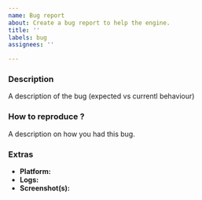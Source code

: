 ```yaml
---
name: Bug report
about: Create a bug report to help the engine.
title: ''
labels: bug
assignees: ''

---
```


### Description
A description of the bug (expected vs currentl behaviour)

### How to reproduce ?
A description on how you had this bug.

### Extras

- **Platform:** 
- **Logs:**
- **Screenshot(s):**